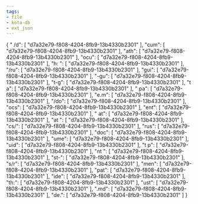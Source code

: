 ```yaml
---
tags:
- file
- kota-db
- ext_json
---
```

{
  " /d": [
    "d7a32e79-f808-4204-8fb9-13b4330b2301"
  ],
  "cum": [
    "d7a32e79-f808-4204-8fb9-13b4330b2301"
  ],
  "ath": [
    "d7a32e79-f808-4204-8fb9-13b4330b2301"
  ],
  "ocu": [
    "d7a32e79-f808-4204-8fb9-13b4330b2301"
  ],
  "h: ": [
    "d7a32e79-f808-4204-8fb9-13b4330b2301"
  ],
  "/ru": [
    "d7a32e79-f808-4204-8fb9-13b4330b2301"
  ],
  "gui": [
    "d7a32e79-f808-4204-8fb9-13b4330b2301"
  ],
  "-gu": [
    "d7a32e79-f808-4204-8fb9-13b4330b2301"
  ],
  "t-g": [
    "d7a32e79-f808-4204-8fb9-13b4330b2301"
  ],
  "t a": [
    "d7a32e79-f808-4204-8fb9-13b4330b2301"
  ],
  " pa": [
    "d7a32e79-f808-4204-8fb9-13b4330b2301"
  ],
  "e.m": [
    "d7a32e79-f808-4204-8fb9-13b4330b2301"
  ],
  "/do": [
    "d7a32e79-f808-4204-8fb9-13b4330b2301"
  ],
  "ocs": [
    "d7a32e79-f808-4204-8fb9-13b4330b2301"
  ],
  "ent": [
    "d7a32e79-f808-4204-8fb9-13b4330b2301"
  ],
  " at": [
    "d7a32e79-f808-4204-8fb9-13b4330b2301"
  ],
  "at ": [
    "d7a32e79-f808-4204-8fb9-13b4330b2301"
  ],
  "cs/": [
    "d7a32e79-f808-4204-8fb9-13b4330b2301"
  ],
  "rus": [
    "d7a32e79-f808-4204-8fb9-13b4330b2301"
  ],
  "doc": [
    "d7a32e79-f808-4204-8fb9-13b4330b2301"
  ],
  "ume": [
    "d7a32e79-f808-4204-8fb9-13b4330b2301"
  ],
  "uid": [
    "d7a32e79-f808-4204-8fb9-13b4330b2301"
  ],
  "t p": [
    "d7a32e79-f808-4204-8fb9-13b4330b2301"
  ],
  "nt ": [
    "d7a32e79-f808-4204-8fb9-13b4330b2301"
  ],
  "st-": [
    "d7a32e79-f808-4204-8fb9-13b4330b2301"
  ],
  "s/r": [
    "d7a32e79-f808-4204-8fb9-13b4330b2301"
  ],
  "men": [
    "d7a32e79-f808-4204-8fb9-13b4330b2301"
  ],
  "pat": [
    "d7a32e79-f808-4204-8fb9-13b4330b2301"
  ],
  "ide": [
    "d7a32e79-f808-4204-8fb9-13b4330b2301"
  ],
  "th:": [
    "d7a32e79-f808-4204-8fb9-13b4330b2301"
  ],
  "ust": [
    "d7a32e79-f808-4204-8fb9-13b4330b2301"
  ],
  ".md": [
    "d7a32e79-f808-4204-8fb9-13b4330b2301"
  ],
  "de.": [
    "d7a32e79-f808-4204-8fb9-13b4330b2301"
  ]
}